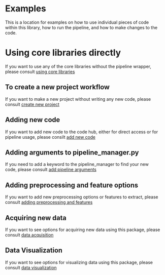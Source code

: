 # Examples

This is a location for examples on how to use individual pieces of code within this library, how to run the pipeline, and how to make changes to the code.

# Using core libraries directly

If you want to use any of the core libraries without the pipeline wrapper, please consult [using core libraries](using_core_libraries_directly/)

## To create a new project workflow

If you want to make a new project without writing any new code, please consult [create new project](create_new_project/)

## Adding new code

If you want to add new code to the code hub, either for direct access or for pipeline usage, please consilt [add new code](add_new_code/)

## Adding arguments to pipeline_manager.py

If you need to add a keyword to the pipeline_manager to find your new code, please consult [add pipeline arguments](add_pipeline_arguments/)

## Adding preprocessing and feature options

If you want to add new preprocessing options or features to extract, please consult [adding preprocessing and features](adding_preprocessing_and_features/)

## Acquiring new data

If you want to see options for acquiring new data using this package, please consult [data acquisition](data_acquisition/)

## Data Visualization

If you want to see options for visualizing data using this package, please consult [data visualization](data_visualization/)
